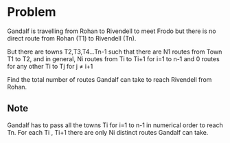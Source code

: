 # Problem

Gandalf is travelling from Rohan to Rivendell to meet Frodo but there is no direct route from Rohan (T1) to Rivendell (Tn).

But there are towns T2,T3,T4...Tn-1 such that there are N1 routes from Town T1 to T2, and in general, Ni routes from Ti to Ti+1 for i=1 to n-1 and 0 routes for any other Ti to Tj for j ≠ i+1

Find the total number of routes Gandalf can take to reach Rivendell from Rohan.

## Note

Gandalf has to pass all the towns Ti for i=1 to n-1 in numerical order to reach Tn.
For each Ti , Ti+1 there are only Ni distinct routes Gandalf can take.
